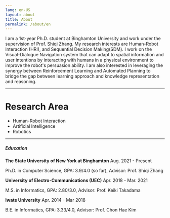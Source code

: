 ```yaml
---
lang: en-US
layout: about
title: About
permalink: /about/en
---
```



I am a 1st-year Ph.D. student at Binghamton University and work under the supervision of Prof. Shiqi Zhang.
My research interests are Human-Robot Interaction (HRI), and Sequential Decision Making(SDM). 
I work on the Visual-Dialogue Navigation system that can adapt to spatial information and user intentions by interacting with humans in a
physical environment to improve the robot's persuasion ability. I am also interested
in leveraging the synergy between Reinforcement Learning and Automated Planning
to bridge the gap between learning approach and knowledge representation and reasoning.

<!--  
I research on a Dialog-Navigation problem. We learned Dialog and Navigation in this cource. Navigation is a combination research on those two conventional research. In our research, we focus on the robot which can convince a human to make a good decision in a scenario where the human and the robot move around and they sometimes conversate. 


As you learned in this cource, dialog is conducted in a loop of human and robot. Navigation is that a robot moves around an environment. In conventional research, dialog took place in a fixed location, and neither a human nor a robot move. Dialog-Navigation is a combination research on those two conventional research. There are two types of researches on Dialog-Navigation. 
-->

----

# Research Area
* Human-Robot Interaction
* Artificial Intelligence
* Robotics

----------

##### Education

**The State University of New York at Binghamton** <span class="tag">Aug. 2021 - Present</span> 

Ph.D. in Computer Science, 
GPA: 3.9/4.0 (so far),
Advisor: Prof. Shiqi Zhang

**University of Electro-Communications (UEC)** <span class="tag">Apr. 2018 - Mar. 2021</span> 

M.S. in Informatics, 
GPA: 2.80/3.0, 
Advisor: Prof. Keiki Takadama

**Iwate University** <span class="tag">Apr. 2014 - Mar 2018</span>

B.E. in Informatics, 
GPA: 3.33/4.0, 
Advisor: Prof. Chon Hae Kim

